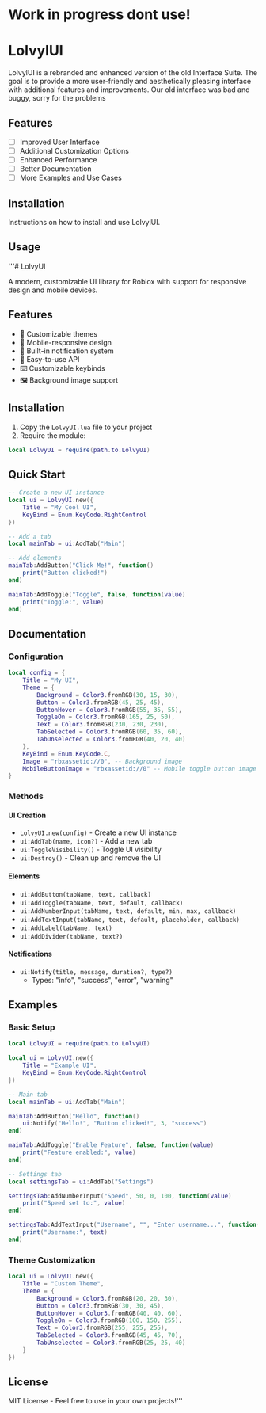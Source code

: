 # Work in progress dont use!

# LolvylUI

LolvylUI is a rebranded and enhanced version of the old Interface Suite. The goal is to provide a more user-friendly and aesthetically pleasing interface with additional features and improvements.
Our old interface was bad and buggy, sorry for the problems
## Features
- [ ] Improved User Interface
- [ ] Additional Customization Options
- [ ] Enhanced Performance
- [ ] Better Documentation
- [ ] More Examples and Use Cases

## Installation
Instructions on how to install and use LolvylUI.

## Usage
'''# LolvyUI

A modern, customizable UI library for Roblox with support for responsive design and mobile devices.

## Features

- 🎨 Customizable themes
- 📱 Mobile-responsive design
- 🔔 Built-in notification system
- 🎯 Easy-to-use API
- ⌨️ Customizable keybinds
- 🖼️ Background image support

## Installation

1. Copy the `LolvyUI.lua` file to your project
2. Require the module:

```lua
local LolvyUI = require(path.to.LolvyUI)
```

## Quick Start

```lua
-- Create a new UI instance
local ui = LolvyUI.new({
    Title = "My Cool UI",
    KeyBind = Enum.KeyCode.RightControl
})

-- Add a tab
local mainTab = ui:AddTab("Main")

-- Add elements
mainTab:AddButton("Click Me!", function()
    print("Button clicked!")
end)

mainTab:AddToggle("Toggle", false, function(value)
    print("Toggle:", value)
end)
```

## Documentation

### Configuration

```lua
local config = {
    Title = "My UI",
    Theme = {
        Background = Color3.fromRGB(30, 15, 30),
        Button = Color3.fromRGB(45, 25, 45),
        ButtonHover = Color3.fromRGB(55, 35, 55),
        ToggleOn = Color3.fromRGB(165, 25, 50),
        Text = Color3.fromRGB(230, 230, 230),
        TabSelected = Color3.fromRGB(60, 35, 60),
        TabUnselected = Color3.fromRGB(40, 20, 40)
    },
    KeyBind = Enum.KeyCode.C,
    Image = "rbxassetid://0", -- Background image
    MobileButtonImage = "rbxassetid://0" -- Mobile toggle button image
}
```

### Methods

#### UI Creation
- `LolvyUI.new(config)` - Create a new UI instance
- `ui:AddTab(name, icon?)` - Add a new tab
- `ui:ToggleVisibility()` - Toggle UI visibility
- `ui:Destroy()` - Clean up and remove the UI

#### Elements
- `ui:AddButton(tabName, text, callback)`
- `ui:AddToggle(tabName, text, default, callback)`
- `ui:AddNumberInput(tabName, text, default, min, max, callback)`
- `ui:AddTextInput(tabName, text, default, placeholder, callback)`
- `ui:AddLabel(tabName, text)`
- `ui:AddDivider(tabName, text?)`

#### Notifications
- `ui:Notify(title, message, duration?, type?)`
  - Types: "info", "success", "error", "warning"

## Examples

### Basic Setup
```lua
local LolvyUI = require(path.to.LolvyUI)

local ui = LolvyUI.new({
    Title = "Example UI",
    KeyBind = Enum.KeyCode.RightControl
})

-- Main tab
local mainTab = ui:AddTab("Main")

mainTab:AddButton("Hello", function()
    ui:Notify("Hello!", "Button clicked!", 3, "success")
end)

mainTab:AddToggle("Enable Feature", false, function(value)
    print("Feature enabled:", value)
end)

-- Settings tab
local settingsTab = ui:AddTab("Settings")

settingsTab:AddNumberInput("Speed", 50, 0, 100, function(value)
    print("Speed set to:", value)
end)

settingsTab:AddTextInput("Username", "", "Enter username...", function(text)
    print("Username:", text)
end)
```

### Theme Customization
```lua
local ui = LolvyUI.new({
    Title = "Custom Theme",
    Theme = {
        Background = Color3.fromRGB(20, 20, 30),
        Button = Color3.fromRGB(30, 30, 45),
        ButtonHover = Color3.fromRGB(40, 40, 60),
        ToggleOn = Color3.fromRGB(100, 150, 255),
        Text = Color3.fromRGB(255, 255, 255),
        TabSelected = Color3.fromRGB(45, 45, 70),
        TabUnselected = Color3.fromRGB(25, 25, 40)
    }
})
```

## License

MIT License - Feel free to use in your own projects!'''
